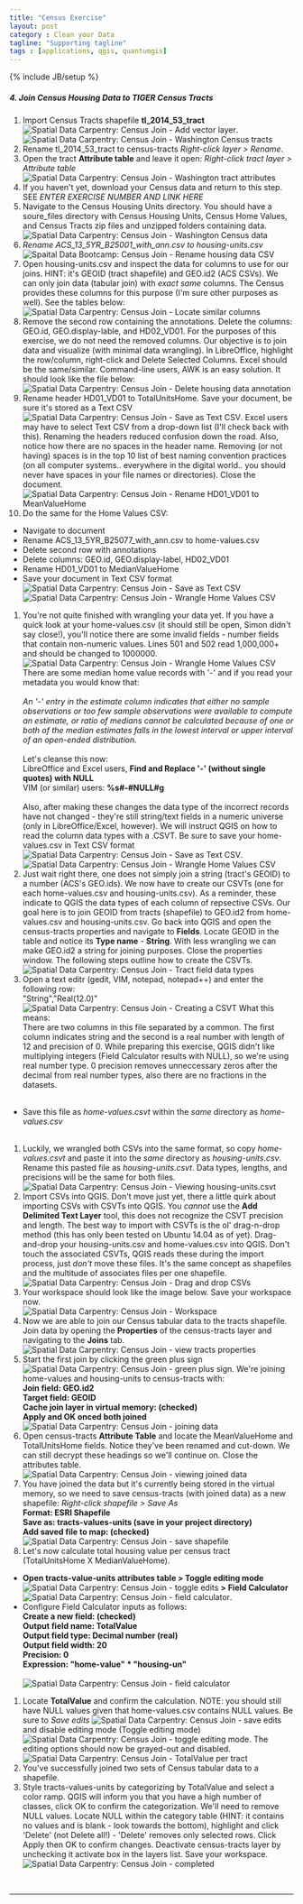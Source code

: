 ```yaml
---
title: "Census Exercise"
layout: post
category : Clean your Data
tagline: "Supporting tagline"
tags : [applications, qgis, quantumgis]
---
```


{% include JB/setup %}




##### **4. Join Census Housing Data to TIGER Census Tracts**

1. Import Census Tracts shapefile **tl_2014_53_tract** ![Spatial Data Carpentry: Census Join - Add vector layer]({{site.baseurl}}{{ASSET_PATH}}/images/qgis/add-vector.png).<br>
![Spatial Data Carpentry: Census Join - Washington Census tracts]({{site.baseurl}}{{ASSET_PATH}}/images/census-join/census-join-1.png)
1. Rename tl_2014_53_tract to census-tracts *Right-click layer > Rename*.
1. Open the tract **Attribute table** and leave it open: *Right-click tract layer > Attribute table*<br>
![Spatial Data Carpentry: Census Join - Washington tract attributes]({{site.baseurl}}{{ASSET_PATH}}/images/census-join/census-join-2.png)
1. If you haven't yet, download your Census data and return to this step. SEE *ENTER EXERCISE NUMBER AND LINK HERE*<br>
1. Navigate to the Census Housing Units directory. You should have a soure_files directory with Census Housing Units, Census Home Values, and Census Tracts zip files and unzipped folders containing data.<br>
![Spatial Data Carpentry: Census Join - Washington Census data]({{site.baseurl}}{{ASSET_PATH}}/images/census-join/census-join-3.png)
1. *Rename ACS_13_5YR_B25001_with_ann.csv to housing-units.csv*
![Spaital Data Bootcamp: Census Join - Rename housing data CSV]({{site.baseurl}}{{ASSET_PATH}}/images/census-join/census-join-4.png)
1. Open housing-units.csv and inspect the data for columns to use for our joins. HINT: it's GEOID (tract shapefile) and GEO.id2 (ACS CSVs). We can only join data (tabular join) with *exact same* columns. The Census provides these columns for this purpose (I'm sure other purposes as well). See the tables below:<br>
![Spatial Data Carpentry: Census Join - Locate similar columns]({{site.baseurl}}{{ASSET_PATH}}/images/census-join/census-join-5.png)
1. Remove the second row containing the annotations. Delete the columns: GEO.id, GEO.display-lable, and HD02_VD01. For the purposes of this exercise, we do not need the removed columns. Our objective is to join data and visualize (with minimal data wrangling). In LibreOffice, highlight the row/column, right-click and Delete Selected Columns. Excel should be the same/similar. Command-line users, AWK is an easy solution. It should look like the file below:<br>
![Spatial Data Carpentry: Census Join - Delete housing data annotation]({{site.baseurl}}{{ASSET_PATH}}/images/census-join/census-join-6.png)
1. Rename header HD01_VD01 to TotalUnitsHome. Save your document, be sure it's stored as a Text CSV ![Spatial Data Carpentry: Census Join - Save as Text CSV]({{site.baseurl}}{{ASSET_PATH}}/images/census-join/census-join-8.png). Excel users may have to select Text CSV from a drop-down list (I'll check back with this). Renaming the headers reduced confusion down the road. Also, notice how there are no spaces in the header name. Removing (or not having) spaces is in the top 10 list of best naming convention practices (on all computer systems.. everywhere in the digital world.. you should never have spaces in your file names or directories). Close the document.<br>
![Spatial Data Carpentry: Census Join - Rename HD01_VD01 to MeanValueHome]({{site.baseurl}}{{ASSET_PATH}}/images/census-join/census-join-7.png)
1. Do the same for the Home Values CSV:
* Navigate to document
* Rename ACS_13_5YR_B25077_with_ann.csv to home-values.csv
* Delete second row with annotations
* Delete columns: GEO.id, GEO.display-label, HD02_VD01
* Rename HD01_VD01 to MedianValueHome
* Save your document in Text CSV format ![Spatial Data Carpentry: Census Join - Save as Text CSV]({{site.baseurl}}{{ASSET_PATH}}/images/census-join/census-join-8.png)<br>
![Spatial Data Carpentry: Census Join - Wrangle Home Values CSV]({{site.baseurl}}{{ASSET_PATH}}/images/census-join/census-join-9.png)
1. You're not quite finished with wrangling your data yet. If you have a quick look at your home-values.csv (it should still be open, Simon didn't say close!), you'll notice there are some invalid fields - number fields that contain non-numeric values. Lines 501 and 502 read 1,000,000+ and should be changed to 1000000.<br>
![Spatial Data Carpentry: Census Join - Wrangle Home Values CSV]({{site.baseurl}}{{ASSET_PATH}}/images/census-join/census-join-10.png)
There are some median home value records with '-' and if you read your metadata you would know that:<br><br>*An '-' entry in the estimate column indicates that either no sample observations or too few sample observations were available to compute an estimate, or ratio of medians cannot be calculated because of one or both of the median estimates falls in the lowest interval or upper interval of an open-ended distribution.*<br><br>Let's cleanse this now:<br> LibreOffice and Excel users, **Find and Replace '-' (without single quotes) with NULL**<br>VIM (or similar) users: **%s#-#NULL#g**<br><br>Also, after making these changes the data type of the incorrect records have not changed - they're still string/text fields in a numeric universe (only in LibreOffice/Excel, however). We will instruct QGIS on how to read the column data types with a .CSVT. Be sure to save your home-values.csv in Text CSV format ![Spatial Data Carpentry: Census Join - Save as Text CSV]({{site.baseurl}}{{ASSET_PATH}}/images/census-join/census-join-8.png).
![Spatial Data Carpentry: Census Join - Wrangle Home Values CSV]({{site.baseurl}}{{ASSET_PATH}}/images/census-join/census-join-11.png)
1. Just wait right there, one does not simply join a string (tract's GEOID) to a number (ACS's GEO.ids). We now have to create our CSVTs (one for each home-values.csv and housing-units.csv). As a reminder, these indicate to QGIS the data types of each column of repsective CSVs. Our goal here is to join GEOID from tracts (shapefile) to GEO.id2 from home-values.csv and housing-units.csv. Go back into QGIS and open the census-tracts properties and navigate to **Fields**. Locate GEOID in the table and notice its **Type name** - **String**. With less wrangling we can make GEO.id2 a string for joining purposes. Close the properties window. The following steps outline how to create the CSVTs.<br>
![Spatial Data Carpentry: Census Join - Tract field data types]({{site.baseurl}}{{ASSET_PATH}}/images/census-join/census-join-12.png)
1. Open a text editr (gedit, VIM, notepad, notepad++) and enter the following row:<br>
"String","Real(12.0)"<br>
![Spatial Data Carpentry: Census Join - Creating a CSVT]({{site.baseurl}}{{ASSET_PATH}}/images/census-join/census-join-13.png)
What this means:<br>
There are two columns in this file separated by a common. The first column indicates string and the second is a real number with length of 12 and precision of 0. While preparing this exercise, QGIS didn't like multiplying integers (Field Calculator results with NULL), so we're using real number type. 0 precision removes unneccessary zeros after the decimal from real number types, also there are no fractions in the datasets.<br><br>
* Save this file as *home-values.csvt* within the *same* directory as *home-values.csv*<br><br>
1. Luckily, we wrangled both CSVs into the same format, so copy *home-values.csvt* and paste it into the *same* directory as *housing-units.csv*. Rename this pasted file as *housing-units.csvt*. Data types, lengths, and precisions will be the same for both files.<br>
![Spatial Data Carpentry: Census Join - Viewing housing-units.csvt]({{site.baseurl}}{{ASSET_PATH}}/images/census-join/census-join-14.png)
1. Import CSVs into QGIS. Don't move just yet, there a little quirk about importing CSVs with CSVTs into QGIS. You *cannot* use the **Add Delimited Text Layer** tool, this does not recognize the CSVT precision and length. The best way to import with CSVTs is the ol' drag-n-drop method (this has only been tested on Ubuntu 14.04 as of yet). Drag-and-drop your housing-units.csv and home-values.csv into QGIS. Don't touch the associated CSVTs, QGIS reads these during the import process, just *don't* move these files. It's the same concept as shapefiles and the multitude of associates files per one shapefile.<br>
![Spatial Data Carpentry: Census Join - Drag and drop CSVs]({{site.baseurl}}{{ASSET_PATH}}/images/census-join/census-join-15.png)
1. Your workspace should look like the image below. Save your workspace now.<br>
![Spatial Data Carpentry: Census Join - Workspace]({{site.baseurl}}{{ASSET_PATH}}/images/census-join/census-join-16.png)
1. Now we are able to join our Census tabular data to the tracts shapefile. Join data by opening the **Properties** of the census-tracts layer and navigating to the **Joins** tab.<br>
![Spatial Data Carpentry: Census Join - view tracts properties]({{site.baseurl}}{{ASSET_PATH}}/images/census-join/census-join-17.png)
1. Start the first join by clicking the green plus sign ![Spatial Data Carpentry: Census Join - green plus sign]({{site.baseurl}}{{ASSET_PATH}}/images/qgis/join-plus.png). We're joining home-values and housing-units to census-tracts with:<br>**Join field: GEO.id2<br>Target field: GEOID<br>Cache join layer in virtual memory: (checked)<br>Apply and OK onced both joined**<br>
![Spatial Data Carpentry: Census Join - joining data]({{site.baseurl}}{{ASSET_PATH}}/images/census-join/census-join-18.png)
1. Open census-tracts **Attribute Table** and locate the MeanValueHome and TotalUnitsHome fields. Notice they've been renamed and cut-down. We can still decrypt these headings so we'll continue on. Close the attributes table.<br>
![Spatial Data Carpentry: Census Join - viewing joined data]({{site.baseurl}}{{ASSET_PATH}}/images/census-join/census-join-19.png)
1. You have joined the data but it's currently being stored in the virtual memory, so we need to save census-tracts (with joined data) as a new shapefile: *Right-click shapefile > Save As*<br>
**Format: ESRI Shapefile<br>
Save as: tracts-values-units (save in your project directory)<br>
Add saved file to map: (checked)**<br>
![Spatial Data Carpentry: Census Join - save shapefile]({{site.baseurl}}{{ASSET_PATH}}/images/census-join/census-join-20.png)
1. Let's now calculate total housing value per census tract (TotalUnitsHome X MedianValueHome). 
* **Open tracts-value-units attributes table > Toggle editing mode** ![Spatial Data Carpentry: Census Join - toggle edits]({{site.baseurl}}{{ASSET_PATH}}/images/qgis/toggle-editing-mode.png) **> Field Calculator** ![Spatial Data Carpentry: Census Join - field calculator]({{site.baseurl}}{{ASSET_PATH}}/images/qgis/field-calculator.png). 
* Configure Field Calculator inputs as follows:<br>
**Create a new field: (checked)**<br>
**Output field name: TotalValue**<br>
**Output field type: Decimal number (real)**<br>
**Output field width: 20**<br>
**Precision: 0**<br>
**Expression: "home-value" * "housing-un"**<br><br>
![Spatial Data Carpentry: Census Join - field calculator]({{site.baseurl}}{{ASSET_PATH}}/images/census-join/census-join-21.png)
1. Locate **TotalValue** and confirm the calculation. NOTE: you should still have NULL values given that home-values.csv contains NULL values. Be sure to *Save edits* ![Spatial Data Carpentry: Census Join - save edits]({{site.baseurl}}{{ASSET_PATH}}/images/qgis/save-edits.png) and disable editing mode (Toggle editing mode) ![Spatial Data Carpentry: Census Join - toggle editing mode]({{site.baseurl}}{{ASSET_PATH}}/images/qgis/toggle-editing-mode.png). The editing options should now be grayed-out and disabled.<br>
![Spatial Data Carpentry: Census Join - TotalValue per tract]({{site.baseurl}}{{ASSET_PATH}}/images/census-join/census-join-22.png)
1. You've successfully joined two sets of Census tabular data to a shapefile. 
1. Style tracts-values-units by categorizing by TotalValue and select a color ramp. QGIS will inform you that you have a high number of classes, click OK to confirm the categorization. We'll need to remove NULL values. Locate NULL within the category table (HINT: it contains no values and is blank - look towards the bottom), highlight and click 'Delete' (not Delete all!) - 'Delete' removes only selected rows. Click Apply then OK to confirm changes. Deactivate census-tracts layer by unchecking it activate box in the layers list. Save your workspace. <br>
![Spatial Data Carpentry: Census Join - completed]({{site.baseurl}}{{ASSET_PATH}}/images/census-join/census-join-24.png)

<br>

----
